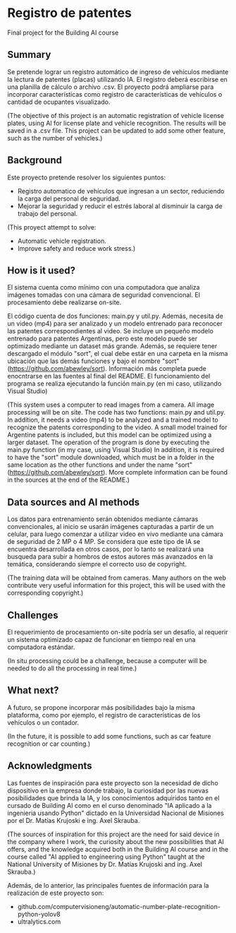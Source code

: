 # Registro de patentes

Final project for the Building AI course

## Summary

Se pretende lograr un registro automático de ingreso de vehículos mediante la lectura de patentes (placas) utilizando IA. El registro deberá escribirse en una planilla de cálculo o archivo .csv.
El proyecto podrá ampliarse para incorporar características como registro de características de vehículos o cantidad de ocupantes visualizado.

(The objective of this project is an automatic registration of vehicle license plates, using AI for license plate and vehicle recognition. The results will be saved in a .csv file. This project can be updated to add some other feature, such as the number of vehicles.)


## Background

Este proyecto pretende resolver los siguientes puntos:
* Registro automatico de vehículos que ingresan a un sector, reduciendo la carga del personal de seguridad.
* Mejorar la seguridad y reducir el estrés laboral al disminuir la carga de trabajo del personal.

(This proyect attempt to solve:
* Automatic vehicle registration.
* Improve safety and reduce work stress.)

## How is it used?

El sistema cuenta como mínimo con una computadora que analiza imágenes tomadas con una cámara de seguridad convencional.
El procesamiento debe realizarse on-site.

El código cuenta de dos funciones: main.py y util.py. Además, necesita de un video (mp4) para ser analizado y un modelo entrenado para reconocer las patentes correspondientes al video. Se incluye un pequeño modelo entrenado para patentes Argentinas, pero este modelo puede ser optimizado mediante un dataset más grande. Además, se requiere tener descargado el módulo "sort", el cual debe estár en una carpeta en la misma ubicación que las demás funciones y bajo el nombre "sort" (https://github.com/abewley/sort). Información más completa puede enocntrarse en las fuentes al final del README.
El funcionamiento del programa se realiza ejecutando la función main.py (en mi caso, utilizando Visual Studio)


(This system uses a computer to read images from a camera. All image processing will be on site.
The code has two functions: main.py and util.py. In addition, it needs a video (mp4) to be analyzed and a trained model to recognize the patents corresponding to the video. A small model trained for Argentine patents is included, but this model can be optimized using a larger dataset.
The operation of the program is done by executing the main.py function (in my case, using Visual Studio)
In addition, it is required to have the "sort" module downloaded, which must be in a folder in the same location as the other functions and under the name "sort" (https://github.com/abewley/sort). More complete information can be found in the sources at the end of the README.)

## Data sources and AI methods

Los datos para entrenamiento serán obtenidos mediante cámaras convencionales, al inicio se usarán imágenes capturadas a partir de un celular, para luego comenzar a utilizar video en vivo mediante una cámara de seguridad de 2 MP o 4 MP.
Se considera que este tipo de IA se encuentra desarrollada en otros casos, por lo tanto se realizará una busqueda para subir a hombros de estos autores más avanzados en la temática, considerando siempre el correcto uso de copyright.

(The training data will be obtained from cameras. Many authors on the web contribute very useful information for this project, this will be used with the corresponding copyright.)

## Challenges

El requerimiento de procesamiento on-site podría ser un desafío, al requerir un sistema optimizado capaz de funcionar en tiempo real en una computadora estándar.

(In situ processing could be a challenge, because a computer will be needed to do all the processing in real time.)

## What next?

A futuro, se propone incorporar más posibilidades bajo la misma plataforma, como por ejemplo, el registro de características de los vehículos o un contador.

(In the future, it is possible to add some functions, such as car feature recognition or car counting.)

## Acknowledgments

Las fuentes de inspiración para este proyecto son la necesidad de dicho dispositivo en la empresa donde trabajo, la curiosidad por las nuevas posibilidades que brinda la IA, y los conocimientos adquiridos tanto en el cursado de Building AI como en el curso denominado "IA aplicado a la ingenieria usando Python" dictado en la Universidad Nacional de Misiones por el Dr. Matías Krujoski e ing. Axel Skrauba.

(The sources of inspiration for this project are the need for said device in the company where I work, the curiosity about the new possibilities that AI offers, and the knowledge acquired both in the Building AI course and in the course called "AI applied to engineering using Python" taught at the National University of Misiones by Dr. Matías Krujoski and ing. Axel Skrauba.)

Además, de lo anterior, las principales fuentes de información para la realización de este proyecto son:
* github.com/computervisioneng/automatic-number-plate-recognition-python-yolov8
* ultralytics.com






